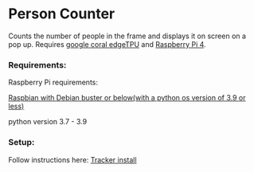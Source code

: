 # Person Counter
Counts the number of people in the frame and displays it on screen on a pop up. Requires [google coral edgeTPU](https://coral.ai/docs/accelerator/get-started) and [Raspberry Pi 4](https://www.raspberrypi.com/products/raspberry-pi-4-model-b/).

### Requirements:
Raspberry Pi requirements:

[Raspbian with Debian buster or below(with a python os version of 3.9 or less)](https://downloads.raspberrypi.org/raspbian/images/)
    
python version 3.7 - 3.9

### Setup:

Follow instructions here: [Tracker install](https://github.com/disisid17/Person-tracker)
  
